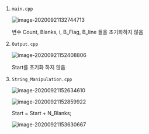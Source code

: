 1. `main.cpp`

    ![image-20200921132744713](C:\Users\juho3\AppData\Roaming\Typora\typora-user-images\image-20200921132744713.png)

    변수 Count, Blanks, i, B_Flag, B_line 들을 초기화하지 않음

    

2. `Output.cpp`

    ![image-20200921152408806](C:\Users\juho3\AppData\Roaming\Typora\typora-user-images\image-20200921152408806.png)

    Start를 초기화 하지 않음

    

3. `String_Manipulation.cpp`

    

    ![image-20200921152634610](C:\Users\juho3\AppData\Roaming\Typora\typora-user-images\image-20200921152634610.png)

    ![image-20200921152859922](C:\Users\juho3\AppData\Roaming\Typora\typora-user-images\image-20200921152859922.png)

    Start = Start + N_Blanks;

    ![image-20200921153630667](C:\Users\juho3\AppData\Roaming\Typora\typora-user-images\image-20200921153630667.png)

    
